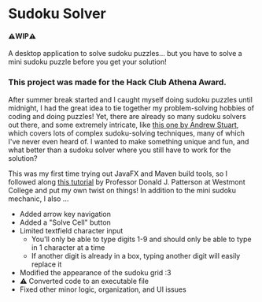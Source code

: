 # Sudoku Solver
#### ⚠️WIP⚠️
A desktop application to solve sudoku puzzles... but you have to solve a mini sudoku puzzle before you get your solution!

### This project was made for the Hack Club Athena Award.

After summer break started and I caught myself doing sudoku puzzles until midnight, I had the great idea to tie together my problem-solving hobbies of coding and doing puzzles! Yet, there are already so many sudoku solvers out there, and some extremely intricate, like [this one by Andrew Stuart](https://www.sudokuwiki.org/sudoku.htm), which covers lots of complex sudoku-solving techniques, many of which I've never even heard of. I wanted to make something unique and fun, and what better than a sudoku solver where you still have to work for the solution? 


This was my first time trying out JavaFX and Maven build tools, so I followed along [this tutorial](https://www.youtube.com/watch?v=wa4ky1ARDkw&list=PLix7MmR3doRqF712ItSp4IhKwJcvDf5M2) by Professor Donald J. Patterson at Westmont College and put my own twist on things! In addition to the mini sudoku mechanic, I also ...

- Added arrow key navigation
- Added a "Solve Cell" button
- Limited textfield character input
    - You'll only be able to type digits 1-9 and should only be able to type in 1 character at a time
    - If another digit is already in a box, typing another digit will easily replace it
- Modified the appearance of the sudoku grid :3
- ⚠️ Converted code to an executable file
- Fixed other minor logic, organization, and UI issues
